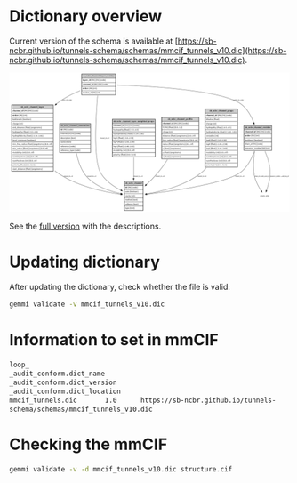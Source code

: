 # Dictionary overview

Current version of the schema is available at [https://sb-ncbr.github.io/tunnels-schema/schemas/mmcif_tunnels_v10.dic](https://sb-ncbr.github.io/tunnels-schema/schemas/mmcif_tunnels_v10.dic).

![Dictionary overview](https://github.com/sb-ncbr/tunnels-schema/blob/main/images/schema.png)

See the [full version](https://github.com/sb-ncbr/tunnels-schema/blob/main/images/schema_full.png) with the descriptions.

# Updating dictionary

After updating the dictionary, check whether the file is valid:

```bash
gemmi validate -v mmcif_tunnels_v10.dic
```

# Information to set in mmCIF
```
loop_
_audit_conform.dict_name
_audit_conform.dict_version
_audit_conform.dict_location
mmcif_tunnels.dic       1.0      https://sb-ncbr.github.io/tunnels-schema/schemas/mmcif_tunnels_v10.dic
```

# Checking the mmCIF

```bash
gemmi validate -v -d mmcif_tunnels_v10.dic structure.cif
```
